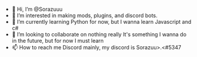 - 👋 Hi, I’m @Sorazuuu
- 👀 I’m interested in making mods, plugins, and discord bots.
- 🌱 I’m currently learning Python for now, but I wanna learn Javascript and c#
- 💞️ I’m looking to collaborate on nothing really It's something I wanna do in the future, but for now I must learn
- 📫 How to reach me Discord mainly, my discord is Sorazuu>.<#5347

<!---
Sorazuuu/Sorazuuu is a ✨ special ✨ repository because its `README.md` (this file) appears on your GitHub profile.
You can click the Preview link to take a look at your changes.
--->
